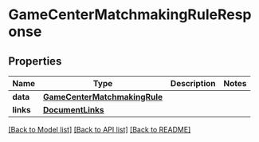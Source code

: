 # GameCenterMatchmakingRuleResponse

## Properties
Name | Type | Description | Notes
------------ | ------------- | ------------- | -------------
**data** | [**GameCenterMatchmakingRule**](GameCenterMatchmakingRule.md) |  | 
**links** | [**DocumentLinks**](DocumentLinks.md) |  | 

[[Back to Model list]](../README.md#documentation-for-models) [[Back to API list]](../README.md#documentation-for-api-endpoints) [[Back to README]](../README.md)



